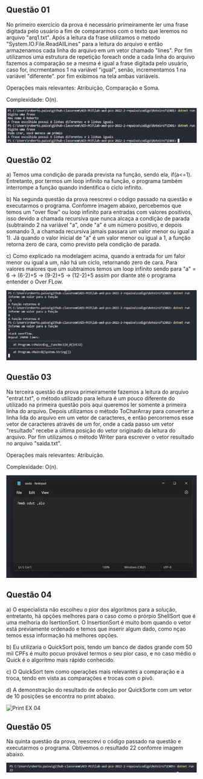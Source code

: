 ## Questão 01

No primeiro exercício da prova é necessário primeiramente ler uma frase digitada pelo usuário a fim de compararmos com o texto que leremos no arquivo "arq1.txt". Após a leitura da frase utilizamos o metodo "System.IO.File.ReadAllLines" para a leitura do arquivo e então armazenamos cada linha do arquivo em um vetor chamado "lines". Por fim utilizamos uma estrutura de repetição foreach onde a cada linha do arquivo fazemos a comparação se a mesma é igual a frase digitada pelo usuário, caso for, incrmentamos 1 na variável "igual", senão, incrementamos 1 na variável "diferente". por fim exibimos na tela ambas variáveis.

Operações mais relevantes: Atribuição, Comparação e Soma.

Complexidade: O(n).

![Print EX 01](img/EX01.png)

## Questão 02
a) Temos uma condição de parada prevista na função, sendo ela, if(a<=1). Entretanto, por termos um loop infinito na função, o programa também interrompe a função quando indentifica o ciclo infinito.

b) Na segunda questão da prova reescrevi o código passado na questão e executarmos o programa. Confomre imagem abaixo, percebemos que temos um "over flow" ou loop infinito para entradas com valores positivos, isso devido a chamada recursiva que nunca alcaça a condição de parada (subtraindo 2 na variável "a", onde "a" é um número positivo, e depois somando 3, a chamada recursiva jamais passara um valor menor ou igual a 1). Já quando o valor inicial de "a" é um valor menor ou igual a 1, a função retorna zero de cara, como previsto pela condição de parada. 

c) Como explicado na modelagem acima, quando a entrada for um falor menor ou igual a um, não há um ciclo, retornando zero de cara. Para valores maiores que um subtraimos temos um loop infinito sendo para "a" = 6 -> (6-2)+5 -> (9-2)+5 -> (12-2)+5 assim por diante até o programa entender o Over FLow.

![Print EX 02](img/EX02.png)

## Questão 03

Na terceira questão da prova primeiramente fazemos a leitura do arquivo "entrat.txt", o método utilizado para leitura é um pouco diferente do utilizado na primeira questão pois aqui queremos ler somente a primeira linha do arquivo. Depois utilizamos o método ToCharArray para converter a linha lida do arquivo em um vetor de caracteres, e então percorremos esse vetor de caracteres através de um for, onde a cada passo um vetor "resultado" recebe a última posição do vetor originado da leitura do arquivo. Por fim utilizamos o método Writer para escrever o vetor resultado no arquivo "saida.txt". 

Operações mais relevantes: Atribuição.

Complexidade: O(n).

![Print EX 03](img/EX03.png)

## Questão 04

a) O especialista não escolheu o pior dos algoritmos para a solução, entretanto, há opções melhores para o caso como o prórpio ShellSort que é uma melhoria do IsertionSort. O InsertionSort é muito bom quando o vetor está previamente ordenado e temos que inserir algum dado, como nçao temos essa informação há melhores opções.

b) Eu utilizaria o QuickSort pois, tendo um banco de dados grande com 50 mil CPFs é muito pocuo provável termos o seu pior caso, e no caso médio o Quick é o algoritmo mais rápido conhecido.

c) O QuickSort tem como operações mais relevantes a comparação e a troca, tendo em vista as comparações e trocas com o pivô.

d) A demonstração do resultado de ordeção por QuickSorte com um vetor de 10 posições se encontra no print abaixo. 

![Print EX 04](img/EX04)

## Questão 05

Na quinta questão da prova, reescrevi o código passado na questão e executarmos o programa. Obtivemos o resultado 22 confomre imagem abaixo.

![Print EX 05](img/EX05.png)
